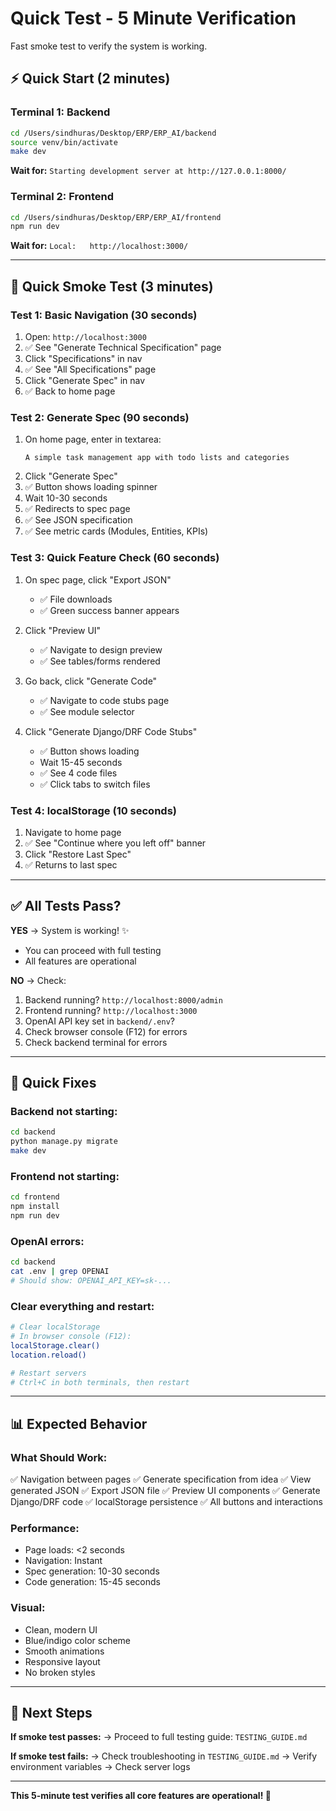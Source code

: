 # Quick Test - 5 Minute Verification

Fast smoke test to verify the system is working.

## ⚡ Quick Start (2 minutes)

### Terminal 1: Backend
```bash
cd /Users/sindhuras/Desktop/ERP/ERP_AI/backend
source venv/bin/activate
make dev
```
**Wait for:** `Starting development server at http://127.0.0.1:8000/`

### Terminal 2: Frontend
```bash
cd /Users/sindhuras/Desktop/ERP/ERP_AI/frontend
npm run dev
```
**Wait for:** `Local:   http://localhost:3000/`

---

## 🧪 Quick Smoke Test (3 minutes)

### Test 1: Basic Navigation (30 seconds)
1. Open: `http://localhost:3000`
2. ✅ See "Generate Technical Specification" page
3. Click "Specifications" in nav
4. ✅ See "All Specifications" page
5. Click "Generate Spec" in nav
6. ✅ Back to home page

### Test 2: Generate Spec (90 seconds)
1. On home page, enter in textarea:
   ```
   A simple task management app with todo lists and categories
   ```
2. Click "Generate Spec"
3. ✅ Button shows loading spinner
4. Wait 10-30 seconds
5. ✅ Redirects to spec page
6. ✅ See JSON specification
7. ✅ See metric cards (Modules, Entities, KPIs)

### Test 3: Quick Feature Check (60 seconds)
1. On spec page, click "Export JSON"
   - ✅ File downloads
   - ✅ Green success banner appears
   
2. Click "Preview UI"
   - ✅ Navigate to design preview
   - ✅ See tables/forms rendered
   
3. Go back, click "Generate Code"
   - ✅ Navigate to code stubs page
   - ✅ See module selector
   
4. Click "Generate Django/DRF Code Stubs"
   - ✅ Button shows loading
   - Wait 15-45 seconds
   - ✅ See 4 code files
   - ✅ Click tabs to switch files

### Test 4: localStorage (10 seconds)
1. Navigate to home page
2. ✅ See "Continue where you left off" banner
3. Click "Restore Last Spec"
4. ✅ Returns to last spec

---

## ✅ All Tests Pass?

**YES** → System is working! ✨
- You can proceed with full testing
- All features are operational

**NO** → Check:
1. Backend running? `http://localhost:8000/admin`
2. Frontend running? `http://localhost:3000`
3. OpenAI API key set in `backend/.env`?
4. Check browser console (F12) for errors
5. Check backend terminal for errors

---

## 🐛 Quick Fixes

### Backend not starting:
```bash
cd backend
python manage.py migrate
make dev
```

### Frontend not starting:
```bash
cd frontend
npm install
npm run dev
```

### OpenAI errors:
```bash
cd backend
cat .env | grep OPENAI
# Should show: OPENAI_API_KEY=sk-...
```

### Clear everything and restart:
```bash
# Clear localStorage
# In browser console (F12):
localStorage.clear()
location.reload()

# Restart servers
# Ctrl+C in both terminals, then restart
```

---

## 📊 Expected Behavior

### What Should Work:
✅ Navigation between pages
✅ Generate specification from idea
✅ View generated JSON
✅ Export JSON file
✅ Preview UI components
✅ Generate Django/DRF code
✅ localStorage persistence
✅ All buttons and interactions

### Performance:
- Page loads: <2 seconds
- Navigation: Instant
- Spec generation: 10-30 seconds
- Code generation: 15-45 seconds

### Visual:
- Clean, modern UI
- Blue/indigo color scheme
- Smooth animations
- Responsive layout
- No broken styles

---

## 🎯 Next Steps

**If smoke test passes:**
→ Proceed to full testing guide: `TESTING_GUIDE.md`

**If smoke test fails:**
→ Check troubleshooting in `TESTING_GUIDE.md`
→ Verify environment variables
→ Check server logs

---

**This 5-minute test verifies all core features are operational! 🚀**

